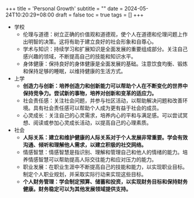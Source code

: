 +++
title = 'Personal Growth'
subtitle = ""
date = 2024-05-24T10:20:29+08:00
draft = false
toc = true
tags = []
+++

-   学校
    -   伦理与道德：树立正确的价值观和道德观，使个人在道德和伦理问题上作出明智的决策。这将有助于建立良好的社会形象和自尊心。
    -   学术与知识：持续学习和扩展知识是全面发展的重要组成部分。关注自己感兴趣的领域，不断提高自己的技能和知识水平。
    -   身体健康：保持良好的身体健康是全面发展的基础。注意饮食均衡、锻炼和保持足够的睡眠，以维持健康的生活方式。
-   上学
    -   **创造力与创新：培养创造力和创新能力可以帮助个人在不断变化的世界中保持竞争力。尝试新的事物，培养对创新和变革的适应力。**
    -   社会责任感：关注社会问题，并参与社区活动，以帮助解决问题和改善环境。具有社会责任感可以帮助个人成为更有益于社会的成员。
    -   心灵成长：关注自己的心灵需求，培养内心的平和与满足感。可以尝试冥想、阅读或参加心灵成长活动，以提高自己的心理素质。
-   社会
    -   **人际关系：建立和维护健康的人际关系对于个人发展非常重要。学会有效沟通、倾听和理解他人需求，以建立积极的社交网络。**
    -   情感智慧：情感智慧是指识别、理解和管理自己和他人的情绪的能力。培养情感智慧可以帮助提高人际交往能力和应对压力的能力。
    -   职业发展：在职业生涯中不断提高自己的技能和能力，以实现职业目标。制定个人职业规划，并采取实际行动来实现这些目标。
    -   **个人财务管理：学会制定预算、储蓄和投资，以实现财务目标和保持财务健康。财务稳定可以为其他发展领域提供支持。**

